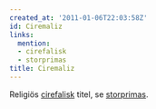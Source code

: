 ```yaml
---
created_at: '2011-01-06T22:03:58Z'
id: Ciremaliz
links:
  mention:
  - cirefalisk
  - storprimas
title: Ciremaliz
---
```


Religiös [cirefalisk] titel, se [storprimas].

  [cirefalisk]: cirefalisk
  [storprimas]: storprimas